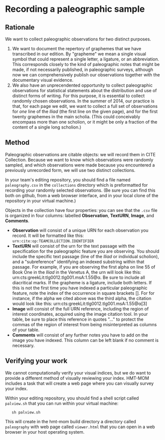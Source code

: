 # Recording a paleographic sample #

## Rationale ##

We want to collect paleographic observations for two distinct purposes.

1. We want to document the repertory of graphemes that we have transcribed in our edition.  By "grapheme" we mean a single visual symbol that could represent a single letter, a ligature, or an abbreviation.  This corresponds closely to the kind of paleographic notes that might be made, if not necessarily published, in paleographic surveys, although now we can comprehensively publish our observations together with the documentary visual evidence.
2. We also have an unprecendented opportunity to collect paleographic observations for statistical statements about the distribution and use of distinct forms of writing.  For this purpose, it is essential to collect randomly chosen observations. In the summer of 2014, our practice is that, for each page we edit, we want to collect a full set of observations for *one* line of the *Iliad* (the first line on the given page), and for the first twenty graphemes in the main scholia.  (This could conceivably encompass more than one scholion, or it might be only a fraction of the content of a single long scholion.)  


## Method ##

Paleographic observations are citable objects:  we will record them in CITE Collection.   Because we want to know which observations were randomly sampled, and which observations were made because you encountered a previously unrecorded form, we will use two distinct collections.

In your team's editing repository, you should find a file named `paleography.csv` in the `collections` directory which is preformatted for recording your randomly selected observations.  (Be sure you can find this both on github, from a web browser interface, and in your local clone of the repository in your virtual machine.)

Objects in the collection have four properties:  you can see that the `.csv` file is organized in four columns: labelled **Observation**, **TextURN**, **Image**, and **Comments**.

- **Observation** will consist of a unique URN for each observation you record. It will be formatted like this: `urn:cite:op:TEAMCOLLECTION.IDENTIFIER`
- **TextURN** will consist of the urn for the text passage with the specification for the paleographic feature you are observing. You should include the specific text passage (line of the *Iliad* or individual scholion), and a "subreference" identifying an indexed substring within that passage. For example, if you are observing the first alpha on line 55 of Book One in the *Iliad* in the Venetus A, the urn will look like this: urn:cts:greekLit:tlg0012.tlg001.msA:1.55@α. Be sure to include all diacritical marks. If the grapheme is a ligature, include both letters. If this is not the first time you have indexed a particular paleographic feature, note the index of the occurrence in square brackets []. For for instance, if the alpha we cited above was the third alpha, the citation would look like this: urn:cts:greekLit:tlg0012.tlg001.msA:1.55@α[3]
- **Image** will consist of the full URN reference, including the region of interest coordinates, acquired using the image citation tool. In your table, be sure to place this reference  in quotes "..." to protect the commas of the region of interest from being misinterpreted as columns of your table.
- **Comments** will consist of any further notes you have to add on the image you have indexed. This column can be left blank if no comment is necessary.


## Verifying your work ##

We cannot computationally verify your visual indices, but we do want to provide a different method of visually reviewing your index. HMT-MOM includes a task that will create a web page where you can visually survey your index.

Within your editing repository, you should find a shell script called `palview.sh` that you can run within your virtual machine: 

       sh palview.sh

This will create in the hmt-mom build directory a directory called `paleography` with web page called `viewer.html` that you can open in a web browser in your host operating system.
